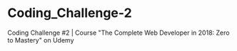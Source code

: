 # Coding_Challenge-2
Coding Challenge #2 | Course "The Complete Web Developer in 2018: Zero to Mastery" on Udemy
